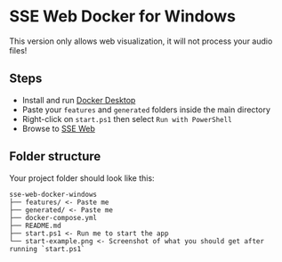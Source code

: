 # SSE Web Docker for Windows

This version only allows web visualization, it will not process your audio files!

## Steps

- Install and run [Docker Desktop](https://www.docker.com/products/docker-desktop)
- Paste your `features` and `generated` folders inside the main directory
- Right-click on `start.ps1` then select `Run with PowerShell`
- Browse to [SSE Web](http://localhost:8080)

## Folder structure

Your project folder should look like this:

```
sse-web-docker-windows
├── features/ <- Paste me
├── generated/ <- Paste me
├── docker-compose.yml
├── README.md
├── start.ps1 <- Run me to start the app
└── start-example.png <- Screenshot of what you should get after running `start.ps1`
```
